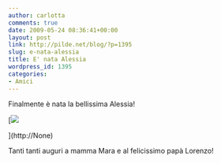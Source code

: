 ```yaml
---
author: carlotta
comments: true
date: 2009-05-24 08:36:41+00:00
layout: post
link: http://pilde.net/blog/?p=1395
slug: e-nata-alessia
title: E' nata Alessia
wordpress_id: 1395
categories:
- Amici
---
```


Finalmente è nata la bellissima Alessia!

[![](http://pilde.net/blog/wp-content/uploads/2009/05/girasole.jpg)


](http://None)




Tanti tanti auguri a mamma Mara e al felicissimo papà Lorenzo!
